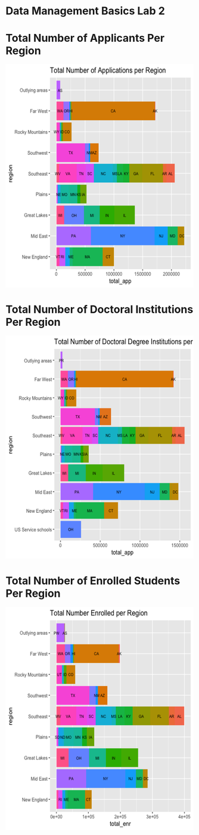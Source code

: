# Data Management Basics Lab 2

# Total Number of Applicants Per Region
<img src="apps_region.png" width="600" height="600" />

# Total Number of Doctoral Institutions Per Region
<img src="doctor_region.png" width="600" height="600" />

# Total Number of Enrolled Students Per Region
<img src="enrolled_region.png" width="600" height="600" />

